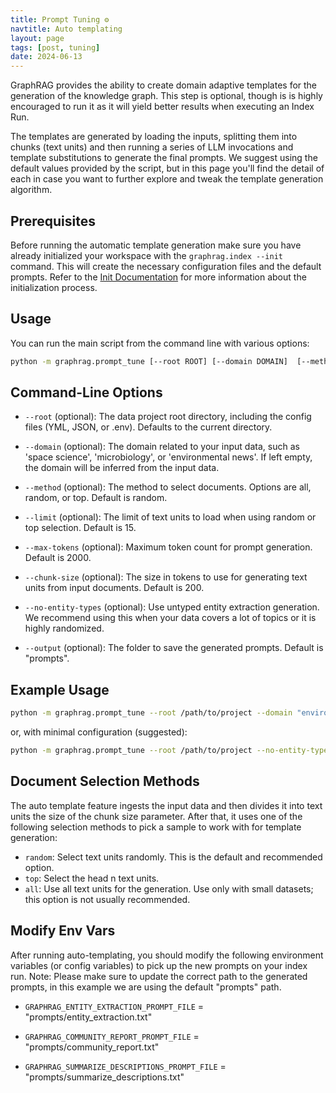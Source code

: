 ```yaml
---
title: Prompt Tuning ⚙️
navtitle: Auto templating
layout: page
tags: [post, tuning]
date: 2024-06-13
---
```


GraphRAG provides the ability to create domain adaptive templates for the generation of the knowledge graph. This step is optional, though is is highly encouraged to run it as it will yield better results when executing an Index Run.

The templates are generated by loading the inputs, splitting them into chunks (text units) and then running a series of LLM invocations and template substitutions to generate the final prompts. We suggest using the default values provided by the script, but in this page you'll find the detail of each in case you want to further explore and tweak the template generation algorithm.

## Prerequisites

Before running the automatic template generation make sure you have already initialized your workspace with the `graphrag.index --init` command. This will create the necessary configuration files and the default prompts. Refer to the [Init Documentation](/posts/config/init) for more information about the initialization process.

## Usage

You can run the main script from the command line with various options:

```bash
python -m graphrag.prompt_tune [--root ROOT] [--domain DOMAIN]  [--method METHOD] [--limit LIMIT] [--max-tokens MAX_TOKENS] [--chunk-size CHUNK_SIZE] [--no-entity-types] [--output OUTPUT]
```

## Command-Line Options

- `--root` (optional): The data project root directory, including the config files (YML, JSON, or .env). Defaults to the current directory.

- `--domain` (optional): The domain related to your input data, such as 'space science', 'microbiology', or 'environmental news'. If left empty, the domain will be inferred from the input data.

- `--method` (optional): The method to select documents. Options are all, random, or top. Default is random.

- `--limit` (optional): The limit of text units to load when using random or top selection. Default is 15.

- `--max-tokens` (optional): Maximum token count for prompt generation. Default is 2000.

- `--chunk-size` (optional): The size in tokens to use for generating text units from input documents. Default is 200.

- `--no-entity-types` (optional): Use untyped entity extraction generation. We recommend using this when your data covers a lot of topics or it is highly randomized.

- `--output` (optional): The folder to save the generated prompts. Default is "prompts".

## Example Usage

```bash
python -m graphrag.prompt_tune --root /path/to/project --domain "environmental news" --method random --limit 10 --max-tokens 2048 --chunk-size 256 --no-entity-types --output /path/to/output
```

or, with minimal configuration (suggested):

```bash
python -m graphrag.prompt_tune --root /path/to/project --no-entity-types
```

## Document Selection Methods

The auto template feature ingests the input data and then divides it into text units the size of the chunk size parameter.
After that, it uses one of the following selection methods to pick a sample to work with for template generation:

- `random`: Select text units randomly. This is the default and recommended option.
- `top`: Select the head n text units.
- `all`: Use all text units for the generation. Use only with small datasets; this option is not usually recommended.

## Modify Env Vars

After running auto-templating, you should modify the following environment variables (or config variables) to pick up the new prompts on your index run. Note: Please make sure to update the correct path to the generated prompts, in this example we are using the default "prompts" path.

- `GRAPHRAG_ENTITY_EXTRACTION_PROMPT_FILE` = "prompts/entity_extraction.txt"

- `GRAPHRAG_COMMUNITY_REPORT_PROMPT_FILE` = "prompts/community_report.txt"

- `GRAPHRAG_SUMMARIZE_DESCRIPTIONS_PROMPT_FILE` = "prompts/summarize_descriptions.txt"
